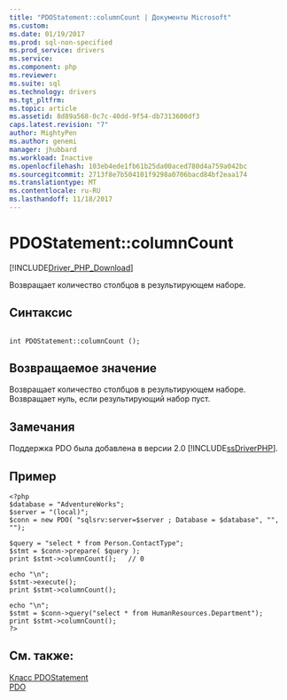 ```yaml
---
title: "PDOStatement::columnCount | Документы Microsoft"
ms.custom: 
ms.date: 01/19/2017
ms.prod: sql-non-specified
ms.prod_service: drivers
ms.service: 
ms.component: php
ms.reviewer: 
ms.suite: sql
ms.technology: drivers
ms.tgt_pltfrm: 
ms.topic: article
ms.assetid: 8d89a568-0c7c-40dd-9f54-db7313600df3
caps.latest.revision: "7"
author: MightyPen
ms.author: genemi
manager: jhubbard
ms.workload: Inactive
ms.openlocfilehash: 103eb4ede1fb61b25da00aced780d4a759a042bc
ms.sourcegitcommit: 2713f8e7b504101f9298a0706bacd84bf2eaa174
ms.translationtype: MT
ms.contentlocale: ru-RU
ms.lasthandoff: 11/18/2017
---
```

# <a name="pdostatementcolumncount"></a>PDOStatement::columnCount
[!INCLUDE[Driver_PHP_Download](../../includes/driver_php_download.md)]

Возвращает количество столбцов в результирующем наборе.  
  
## <a name="syntax"></a>Синтаксис  
  
```  
  
int PDOStatement::columnCount ();  
```  
  
## <a name="return-value"></a>Возвращаемое значение  
Возвращает количество столбцов в результирующем наборе. Возвращает нуль, если результирующий набор пуст.  
  
## <a name="remarks"></a>Замечания  
Поддержка PDO была добавлена в версии 2.0 [!INCLUDE[ssDriverPHP](../../includes/ssdriverphp_md.md)].  
  
## <a name="example"></a>Пример  
  
```  
<?php  
$database = "AdventureWorks";  
$server = "(local)";  
$conn = new PDO( "sqlsrv:server=$server ; Database = $database", "", "");  
  
$query = "select * from Person.ContactType";  
$stmt = $conn->prepare( $query );  
print $stmt->columnCount();   // 0  
  
echo "\n";  
$stmt->execute();  
print $stmt->columnCount();  
  
echo "\n";  
$stmt = $conn->query("select * from HumanResources.Department");  
print $stmt->columnCount();  
?>  
```  
  
## <a name="see-also"></a>См. также:  
[Класс PDOStatement](../../connect/php/pdostatement-class.md)  
[PDO](http://go.microsoft.com/fwlink/?LinkID=187441)  
  
